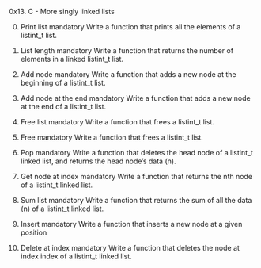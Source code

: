 0x13. C - More singly linked lists


0. Print list
mandatory
Write a function that prints all the elements of a listint_t list.


1. List length
mandatory
Write a function that returns the number of elements in a linked listint_t list.


2. Add node
mandatory
Write a function that adds a new node at the beginning of a listint_t list.


3. Add node at the end
mandatory
Write a function that adds a new node at the end of a listint_t list.


4. Free list
mandatory
Write a function that frees a listint_t list.


5. Free
mandatory
Write a function that frees a listint_t list.

6. Pop
mandatory
Write a function that deletes the head node of a listint_t linked list, and returns the head node’s data (n).


7. Get node at index
mandatory
Write a function that returns the nth node of a listint_t linked list.


8. Sum list
mandatory
Write a function that returns the sum of all the data (n) of a listint_t linked list.


9. Insert
mandatory
Write a function that inserts a new node at a given position


10. Delete at index
mandatory
Write a function that deletes the node at index index of a listint_t linked list.

